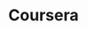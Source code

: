 ---
blog: http://blog.coursera.org/
facebook: https://www.facebook.com/Coursera
git: https://github.com/coursera
googleplus: https://plus.google.com/+Coursera
images:
- coursera-ar21.svg
- coursera-icon.svg
linkedin: https://www.linkedin.com/company/coursera
logohandle: coursera
sort: coursera
title: Coursera
twitter: https://x.com/coursera
website: https://www.coursera.org/
wikipedia: https://en.wikipedia.org/wiki/Coursera
youtube: https://www.youtube.com/user/coursera
---